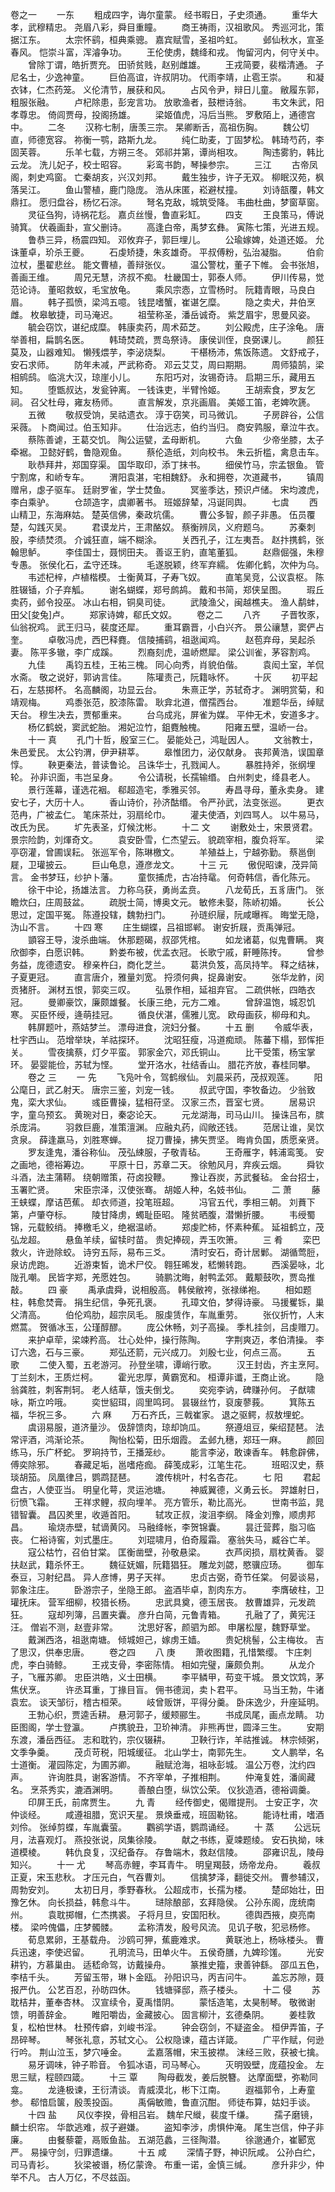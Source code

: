 卷之一
　　一东
　　粗成四字，诲尔童蒙。 经书暇日，子史须通。
　　重华大孝，武穆精忠。 尧眉八彩，舜目重瞳。
　　商王祷雨，汉祖歌风。 秀巡河北，策据江东。
　　太宗怀鹞，桓典乘骢。 嘉宾赋雪，圣祖吟虹。
　　邺仙秋水，宣圣春风。 恺崇斗富，浑濬争功。 
　　王伦使虏，魏绛和戎。 恂留河内，何守关中。 
　　曾除丁谓，皓折贾充。 田骄贫贱，赵别雌雄。 
　　王戎简要，裴楷清通。 子尼名士，少逸神童。 
　　巨伯高谊，许叔阴功。 代雨李靖，止雹王崇。 
　　和凝衣钵，仁杰药笼。 义伦清节，展获和风。 
　　占风令尹，辩日儿童。 敝履东郭，粗服张融。 
　　卢杞除患，彭宠言功。 放歌渔者，鼓枻诗翁。 
　　韦文朱武，阳孝尊忠。 倚闾贾母，投阁扬雄。 
　　梁姬值虎，冯后当熊。 罗敷陌上，通德宫中。 
　　二冬 
　　汉称七制，唐羡三宗。 杲卿断舌，高祖伤胸。 
　　魏公切直，师德宽容。 祢衡一鹗，路斯九龙。 
　　纯仁助麦，丁固梦松。 韩琦芍药，李固芙蓉。 
　　乐羊七载，方朔三冬。 郊祁并第，谭尚相攻。 
　　陶违雾豹，韩比云龙。 洗儿妃子，校士昭容。 
　　彩鸾书韵，琴操参宗。 
　　三江 
　　古帝凤阁，刺史鸡窗。 亡秦胡亥，兴汉刘邦。 
　　戴生独步，许子无双。 柳眠汉苑，枫落吴江。
　　鱼山警植，鹿门隐庞。 浩从床匿，崧避杖撞。 
　　刘诗瓿覆，韩文鼎扛。 愿归盘谷，杨忆石淙。 
　　弩名克敌，城筑受降。 韦曲杜曲，梦窗草窗。 
　　灵征刍狗，诗祸花尨。 嘉贞丝慢，鲁直彩缸。 
　　四支 
　　王良策马，傅说骑箕。 伏羲画卦，宣父删诗。 
　　高逢白帝，禹梦玄彝。 寅陈七策，光进五规。 
　　鲁恭三异，杨震四知。 邓攸弃子，郭巨埋儿。 
　　公瑜嫁婢，处道还姬。 允诛董卓，玠杀王夔。 
　　石虔矫捷，朱亥雄奇。 平叔傅粉，弘治凝脂。 
　　伯俞泣杖，墨翟悲丝。 能文曹植，善辩张仪。 
　　温公警枕，董子下帷。 会书张旭，善画王维。 
　　周兄无慧，济叔不痴。 杜畿国士，郭泰人师。 
　　伊川传易，觉范论诗。 董昭救蚁，毛宝放龟。 
　　乘风宗悫，立雪杨时。 阮籍青眼，马良白眉。 
　　韩子孤愤，梁鸿五噫。 钱昆嗜蟹，崔谌乞糜。 
　　隐之卖犬，井伯烹雌。 枚皋敏捷，司马淹迟。 
　　祖莹称圣，潘岳诚奇。 紫芝眉宇，思曼风姿。 
　　毓会窃饮，谌纪成糜。 韩康卖药，周术茹芝。 
　　刘公殿虎，庄子涂龟。 唐举善相，扁鹊名医。 
　　韩琦焚疏，贾岛祭诗。 康侯训侄，良弼课儿。 
　　颜狂莫及，山器难知。 懒残煨芋，李泌烧梨。 
　　干椹杨沛，焦饭陈遗。 文舒戒子，安石求师。 
　　防年未减，严武称奇。 邓云艾艾，周曰期期。 
　　周师猿鹄，梁相鹓鸱。 临洮大汉，琼崖小儿。 
　　东阳巧对，汝锡奇诗。 启期三乐，藏用五知。 
　　堕甑叔达，发瓮钟离。 一钱诛吏，半臂怜姬。 
　　王胡索食，罗友乞祠。 召父杜母，雍友杨师。 
　　直言解发，京兆画眉。 美姬工笛，老婢吹篪。 
　　五微 
　　敬叔受饷，吴祜遗衣。 淳于窃笑，司马微讥。
　　子房辟谷，公信采薇。 卜商闻过。伯玉知非。
　　仕治远志，伯约当归。 商安鹑服，章泣牛衣。
　　蔡陈善谑，王葛交饥。 陶公运甓，孟母断机。
　　六鱼 
　　少帝坐膝，太子牵裾。 卫懿好鹤，鲁隐观鱼。
　　蔡伦造纸，刘向校书。 朱云折槛，禽息击车。
　　耿恭拜井，郑国穿渠。 国华取印，添丁抹书。
　　细侯竹马，宗孟银鱼。 管宁割席，和峤专车。
　　渭阳袁湛，宅相魏舒。 永和拥卷，次道藏书，
　　镇周赠帛，虙子驱车。 廷尉罗雀，学士焚鱼。 
　　冥鉴季达，预识卢储。 宋均渡虎，李白乘驴。 
　　仓颉造字，虞卿著书。 班姬辞辇，冯诞同舆。
　　七虞 
　　西山精卫，东海麻姑。 楚英信佛，秦政坑儒。
　　曹公多智，颜子非愚。 伍员覆楚，勾践灭吴。 
　　君谟龙片，王肃酪奴。 蔡衡辨凤，义府题乌。
　　苏秦刺股，李绩焚须。 介诚狂直，端不糊涂。
　　关西孔子，江左夷吾。 赵抃携鹤，张翰思鲈。
　　李佳国士，聂悯田夫。 善讴王豹，直笔董狐。
　　赵鼎倔强，朱穆专愚。 张侯化石，孟守还珠。
　　毛遂脱颖，终军弃繻。 佐卿化鹤，次仲为乌。
　　韦述杞梓，卢植楷模。 士衡黄耳，子寿飞奴。
　　直笔吴竞，公议袁枢。 陈胜辍锸，介子弃觚。
　　谢名蝴蝶，郑号鹧鸪。 戴和书简，郑侠呈图。 
　　瑕丘卖药，邺令投巫。 冰山右相，铜臭司徒。
　　武陵渔父，闽越樵夫。 渔人鹬蚌，田父[夋兔]卢。
　　郑家诗婢，郗氏文奴。 
　　卷之二
　　八齐 
　　子晋牧豕，仙翁祝鸡。 武王归马，裴度还犀。
　　重耳霸晋，小白兴齐。 景公禳慧，窦俨占奎。
　　卓敬冯虎，西巴释麑。 信陵捕鹞，祖逖闻鸡。
　　赵苞弃母，吴起杀妻。 陈平多辙，李广成蹊。
　　烈裔刻虎，温峤燃犀。 梁公训雀，茅容割鸡。
　　九佳 
　　禹钧五桂，王祐三槐。 同心向秀，肖貌伯偕。
　　袁闳土室，羊侃水斋。 敬之说好，郭讷言佳。
　　陈瓘责己，阮籍咏怀。 
　　十灰 
　　初平起石，左慈掷杯。 名高麟阁，功显云台。
　　朱熹正学，苏轼奇才。 渊明赏菊，和靖观梅。
　　鸡黍张范，胶漆陈雷。 耿弇北道，僧孺西台。
　　准题华岳，绰赋天台。 穆生决去，贾郁重来。
　　台乌成兆，屏雀为媒。 平仲无术，安道多才。 
　　杨亿鹤蜕，窦武蛇胎。 湘妃泣竹，鉏麑触槐。
　　阳雍五壁，温峤一台。 
　　十一 真
　　孔门十哲，殷室三仁。 晏能处己，鸿耻因人。
　　文翁教士，朱邑爱民。 太公钓渭，伊尹耕莘。
　　皋惟团力，泌仅献身。 丧邦黄浩，误国章惇。
　　鞅更秦法，普读鲁论。 吕诛华士，孔戮闻人。
　　暴胜持斧，张纲埋轮。 孙非识面，韦岂呈身。
　　令公请税，长孺输缗。 白州刺史，绛县老人。
　　景行莲幕，谨选花裀。 郗超造宅，季雅买邻。
　　寿昌寻母，董永卖身。 建安七子，大历十人。
　　香山诗价，孙济酤缗。 令严孙武，法变张巡。
　　更衣范冉，广被孟仁。 笔床茶灶，羽扇纶巾。
　　灌夫使酒，刘四骂人。 以牛易马，改氏为民。
　　圹先表圣，灯候沈彬。
　　十二 文
　　谢敷处士，宋景贤君。 景宗险韵，刘煇奇文。
　　袁安卧雪，仁杰望云。 貌疏宰相，腹负将军。
　　梁亭窃灌，曾圃误耘。 张巡军令，陈琳檄文。
　　羊殖益上，宁越弥勤。 蔡邕倒屣，卫瓘披云。
　　巨山龟息，遵彦龙文。
　　十三 元
　　傲倪昭谏，茂异简言。 金书梦珏，纱护卜藩。
　　童恢捕虎，古冶持鼋。 何奇韩信，香化陈元。
　　徐干中论，扬雄法言。 力称乌获，勇尚孟贲。
　　八龙荀氏，五豸唐门。 张瞻炊臼，庄周鼓盆。
　　疏脱士简，博奥文元。 敏修未娶，陈峤初婚。 
　　长公思过，定国平冤。 陈遵投辖，魏勃扫门。
　　孙琏织屦，阮咸曝裈。 晦堂无隐，沩山不言。
　　十四 寒
　　庄生蝴蝶，吕祖邯郸。 谢安折屐，贡禹弹冠。
　　顗容王导，浚杀曲端。 休那题碣，叔邵凭棺。
　　如龙诸葛，似鬼曹瞒。 爽欣御李，白愿识韩。
　　黔娄布被，优孟衣冠。 长歌宁戚，鼾睡陈抟。
　　曾参务益，庞德遗安。 穆亲杵臼，商化芝兰。
　　葛洪负笈，高凤持竿。 释之结袜，子夏更冠。
　　直言唐介，雅量刘宽。 捋须何典，捉鼻谢安。
　　张华龙鲊，闵贡猪肝。 渊材五恨，郭奕三叹。
　　弘景作相，延祖弃官。 二疏供帐，四皓衣冠。
　　曼卿豪饮，廉颇雄餐。 长康三绝，元方二难。
　　曾辞温饱，城忍饥寒。 买臣怀绶，逄萌挂冠。
　　循良伏湛，儒雅儿宽。 欧母画荻，柳母和丸。
　　韩屏题叶，燕姞梦兰。 漂母进食，浣妇分餐。
　　十五 删
　　令威华表，杜宇西山。 范增举玦，羊祜探环。
　　沈昭狂瘦，冯道痴顽。 陈蕃下榻，郅恽拒关。
　　雪夜擒蔡，灯夕平蛮。 郭家金穴，邓氏铜山。
　　比干受策，杨宝掌环。 晏婴能俭，苏轼为悭。
　　堂开洛水，社结香山。 腊花齐放，春桂同攀。
　　卷之 三
　　一 先
　　飞凫叶令，驾鹤缑仙。 刘晨采药，茂叔观莲。
　　阳公麾日，武乙射天。 唐宗三鉴，刘宠一钱。
　　叔武守国，李牧备边。 少翁致鬼，栾大求仙。
　　彧臣曹操，猛相苻坚。 汉家三杰，晋室七贤。
　　居易识字，童乌预玄。 黄琬对日，秦宓论天。
　　元龙湖海，司马山川。 操诛吕布，膑杀庞涓。
　　羽救巨鹿，准策澶渊。 应融丸药，阎敞还钱。
　　范居让谁，吴饮贪泉。 薛逢羸马，刘胜寒蝉。
　　捉刀曹操，拂矢贾坚。 晦肯负国，质愿亲贤。
　　罗友逢鬼，潘谷称仙。 茂弘綀服，子敬青毡。
　　王奇雁字，韩浦鸾笺。 安之画地，德裕筹边。
　　平原十日，苏章二天。 徐勉风月，弃疾云烟。
　　舜钦斗酒，法主蒲鞯。 绕朝赠策，苻卤投鞭。
　　豫让吞炭，苏武餐毡。 金台招士，玉署贮贤。
　　宋臣宗泽，汉使张骞。 胡姬人种，名妓书仙。
　　二 萧
　　藤王蛱蝶，摩诘芭蕉。 却衣师道，投笔班超。
　　冯官五代，季相三朝。 刘蕡下第，卢肇夺标。
　　陵甘降虏，蠋耻臣昭。 隆贫晒腹，潜懒折腰。
　　韦绶蜀锦，元载鲛绡。 捧檄毛义，绝裾温峤。
　　郑虔贮柿，怀素种蕉。 延祖鹤立，茂弘龙超。
　　悬鱼羊续，留犊时苗。 贵妃捧砚，弄玉吹箫。
　　三 肴
　　栾巴救火，许逊除蛟。 诗穷五际，易布三爻。
　　清时安石，奇计居鄛。 湖循莺脰，泉访虎跑。
　　近游束皙，诡术尸佼。 翱狂晞发，嵇懒转跑。
　　西溪晏咏，北陇孔嘲。 民皆字郑，羌愿姓包。
　　骑鹏沈晦，射鸭孟郊。 戴颙鼓吹，贾岛推敲。
　　四 豪
　　禹承虞舜，说相殷高。 韩侯敝袴，张禄绨袍。
　　相如题柱，韩愈焚膏。 捐生纪信，争死孔褒。
　　孔璋文伯，梦得诗豪。 马援矍铄，巢父清高。
　　伯伦鸡肋，超宗凤毛。 服虔赁作，车胤重劳。
　　张仪折竹，人末燃蒿。 贺循冰玉，公瑾醇醪。
　　庞公休畅，刘子高操。 季札挂剑，吕虔赠刀。
　　来护卓荦，梁竦矜高。 壮心处仲，操行陈陶。
　　字荆爽迈，孝伯清操。 李订六逸，石与三豪。
　　郑弘还箭，元兴成刀。 刘殷七业，何点三高。
　　五 歌
　　二使入蜀，五老游河。 孙登坐啸，谭峭行歌。
　　汉王封齿，齐主烹阿。 丁兰刻木，王质烂柯。
　　霍光忠厚，黄霸宽和。 桓谭非谶，王商止讹。
　　隐翁龚胜，刺客荆轲。 老人结草，饿夫倒戈。
　　奕宛李讷，碑赚孙何。 子猷啸咏，斯立吟哦。
　　奕世貂珥，闾里鸣珂。 昙辍丝竹，裒废蓼莪。
　　箕陈五福，华祝三多。
　　六 麻
　　万石齐氏，三戟崔家。 退之驱鳄，叔敖埋蛇。
　　虞诩易服，道济量沙。 伋辞馈肉，琼却饷瓜。
　　祭遵俎豆，柴绍琵琶。 法常评酒，鸿渐论茶。
　　陶怡松菊，田乐烟霞。 孟邺九穗，郑珏一麻。
　　颜回练马，乐广杯蛇。 罗珦持节，王播笼纱。
　　能言李泌，敢谏香车。 韩愈辟佛，傅奕除邪。
　　春藏足垢，邕嗜疮痂。 薛笺成彩，江笔生花。
　　班昭汉史，蔡琰胡笳。 凤凰律吕，鹦鹉琵琶。
　　渡传桃叶，村名杏花。
　　七 阳 
　　君起盘古，人使亚当。 明皇化萼，灵运池塘。
　　神威翼德，义勇云长。 羿雄射日，衍愤飞霜。
　　王祥求鲤，叔向埋羊。 亮方管乐，勒比高光。
　　世南书监，晁错智囊。 昌囚羑里，收遁首阳。
　　轼攻正叔，浚沮李纲。 降金刘豫，顺虏邦昌。
　　瑜烧赤壁，轼谪黄冈。 马融绛帐，李贺锦囊。 
　　昙迁营葬，脂习临丧。 仁裕诗窖，刘式墨庄。
　　刘琨啸月，伯奇履霜。 塞翁失马，臧谷亡羊。
　　寇公枯竹，召伯甘棠。 匡衡凿壁，孙敬悬梁。
　　衣芦闵损，扇枕黄香。 婴扶赵武，籍杀怀王。
　　魏征妩媚，阮籍猖狂。 雕龙刘勰，愍骥应玚。
　　御车泰豆，习射纪昌。 异人彦博，男子天祥。
　　忠贞古弼，奇节任棠。 何晏谈易，郭象注庄。
　　卧游宗子，坐隐王郎。 盗酒毕卓，割肉东方。
　　李膺破柱，卫瓘抚床。 营军细柳，校猎长杨。
　　忠武具奠，德玉居丧。 敖曹雄异，元发疏狂。
　　寇却列簿，吕置夹囊。 彦升白简，元鲁青箱。
　　孔融了了，黄宪汪汪。 僧岩不测，赵壹非常。
　　沈思好客，颜驷为郎。 申屠松屋，魏野草堂。
　　戴渊西洛，祖逖南塘。 倾城妲己，嫁虏王嫱。
　　贵妃桃髻，公主梅妆。 吉了思汉，供奉忠唐。
　　卷之四
　　八 庚
　　萧收图籍，孔惜繁缨。 卞庄刺虎，李白骑鲸。
　　王戎支骨，李密陈情。 相如完璧，廉颇负荆。
　　从龙介子，飞雁苏卿。 忠臣洪皓，义士田横。
　　李平鳞甲，苟变干城。 景文饮鸩，茅焦伏烹。
　　许丞耳重，丁掾目盲。 佣书德润，卖卜君平。
　　马当王勃，牛诸袁宏。 谈天邹衍，稽古桓荣。
　　岐曾贩饼，平得分羹。 卧床逸少，升座延明。
　　王勃心织，贾逵舌耕。 悬河郭子，缓颊郦生。
　　书成凤尾，画点龙睛。 功臣图阁，学士登瀛。
　　卢携貌丑，卫玠神清。 非熊再世，圆泽三生。
　　安期东渡，潘岳西征。 志和耽钓，宗仪辍耕。
　　卫鞅行诈，羊祜推诚。 林宗倾粥，文季争羹。
　　茂贞苛税，阳城缓征。 北山学士，南郭先生。
　　文人鹏举，名士道衡。 灌园陈定，为圃苏卿。
　　融赋沧海，祖咏彭城。 温公万卷，沈约四声。
　　许询胜具，谢客游情。 不齐宰单，子推相荆。
　　仲淹复姓，潘阆藏名。 烹茶秀实，漉酒渊明。
　　善酿白堕，纵饮公荣。 仪狄造酒，德裕调羹。
　　印屏王氏，前席贾生。
　　九 青
　　经传御史，偈赠提刑。 士安正字，次仲谈经。
　　咸遵祖腊，宽识天星。 景焕垂戒，班固勒铭。
　　能诗杜甫，嗜酒刘伶。 张绰剪蝶，车胤囊萤。
　　鸜鹆学语，鹦鹉诵经。
　　十 蒸
　　公远玩月，法喜观灯。 燕投张说，凤集徐陵。
　　献之书练，夏竦题绫。 安石执拗，味道模棱。
　　韩仇良复，汉纪备存。 存鲁端木，救赵信陵。
　　邵雍识乱，陵母知兴。
　　十一 尤
　　琴高赤鲤，李耳青牛。 明皇羯鼓，炀帝龙舟。
　　羲叔正夏，宋玉悲秋。 才压元白，气吞曹刘。
　　信擒梦泽，翻徙交州。 曹参辅汉，周勃安刘。
　　太初日月，季野春秋。 公超成市，长孺为楼。
　　楚邱始壮，田豫乞休。 向长损益，韩愈斗牛。
　　琎除酿部，玄拜隐侯。 公孙东阁，庞统南州。
　　袁耽掷帽，仁杰携裘。 子将月旦，安国阳秋。
　　德舆西掖，庾亮南楼。 梁吟傀儡，庄梦髑髅。
　　孟称清发，殷号风流。 见讥子敬，犯忌杨修。
　　荀息累卵，王基载舟。 沙鸥可狎，蕉鹿难求。
　　黄联池上，杨咏楼头。 曹兵迅速，李使迟留。
　　孔明流马，田单火牛。 五侯奇膳，九婢珍馐。
　　光安耕钓，方慕巢由。 适嵇命驾，访戴操舟。
　　篆推史籀，隶善钟繇。 邵瓜五色，李桔千头。
　　芳留玉带，琳卜金瓯。 孙阳识马，丙吉问牛。
　　盖忘苏隙，聂报严仇。 公艺百忍，孙昉四休。
　　钱塘驿邸，燕子楼头。
　　十二 侵
　　苏耽桔井，董奉杏林。 汉宣续令，夏禹惜阴。
　　蒙恬造笔，太昊制琴。 敬微谢馈，明善辞金。
　　睢阳嚼齿，金藏披心。 固言柳汁，玄德桑阴。
　　姜桂敦复，松柏世林。 杜预传癖，刘峻书淫。
　　钟会窃剑，不疑盗金。 桓伊弄笛，子昂碎琴。
　　琴张礼意，苏轼文心。 公权隐谏，蕴古详箴。
　　广平作赋，何逊行吟。 荆山泣玉，梦穴唾金。
　　孟嘉落帽，宋玉披襟。 沫经三败，获被七擒。
　　易牙调味，钟子聆音。 令狐冰语，司马琴心。
　　灭明毁壁，庞蕴投金。 左思三赋，程颐四箴。
　　十三 覃 
　　陶母截发，姜后脱簪。 达摩面壁，弥勒同龛。
　　龙逄极谏，王衍清谈。 青威漠北，彬下江南。
　　遐福郭令，上寿童参。 郗愔启箧，殷羡投函。
　　禹偁敏赡，鲁直沉酣。 师徒布算，姑妇手谈。
　　十四 盐
　　风仪李揆，骨相吕岩。 魏牟尺縰，裴度千缣。
　　孺子磨镜，麟士织帘。 华歆逃难，叔子避嫌。
　　盗知李涉，虏惧仲淹。 尾生岂信，仲子非廉。
　　由餐藜藿，鬲贩鱼盐。 五湖范蠡，三径陶潜。
　　徐邈通介，崔郾宽严。 易操守剑，归罪遗缣。
　　十五 咸
　　深情子野，神识阮咸。 公孙白纻，司马青衫。
　　狄梁被谮，杨亿蒙谗。 布重一诺，金慎三缄。
　　彦升非少，仲举不凡。 古人万亿，不尽兹函。
